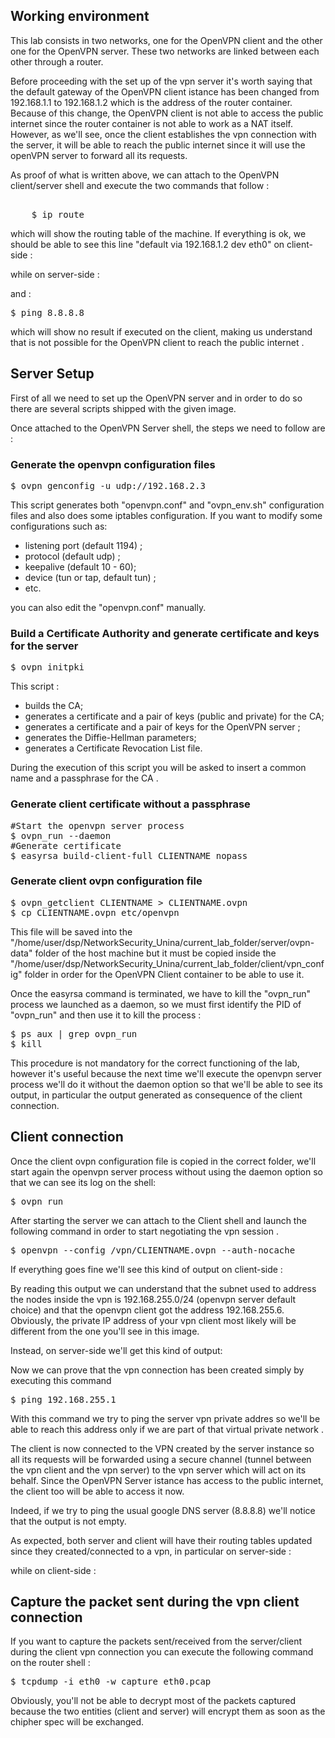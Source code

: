 ## Working environment

This lab consists in two networks, one for the OpenVPN client and the other one for the OpenVPN server. These two networks are linked between each other through a router.

Before proceeding with the set up of the vpn server it's worth saying that the default gateway of the OpenVPN client istance has been changed from 192.168.1.1 to 192.168.1.2 which is the address of the router container. Because of this change, the OpenVPN client is not able to access the public internet since the router container is not able to work as a NAT itself. However, as we'll see, once the client establishes the vpn connection with the server, it will be able to reach the public internet since it will use the openVPN server to forward all its requests.

As proof of what is written above, we can attach to the OpenVPN client/server shell and execute the two commands that follow :

<pre> 
    $ ip route 
</pre>

which will show the routing table of the machine. If everything is ok, we should be able to see this line "default via 192.168.1.2 dev eth0" on client-side :

while on server-side :

 

and :
<pre>
$ ping 8.8.8.8 
</pre>

which will show no result if executed on the client, making us understand that is not possible for the OpenVPN client to reach the public internet .

 
## Server Setup

First of all we need to set up the OpenVPN server and in order to do so there are several scripts shipped with the given image.

Once attached to the OpenVPN Server shell, the steps we need to follow are :

### Generate the openvpn configuration files

<pre>
$ ovpn_genconfig -u udp://192.168.2.3
</pre>

This script generates both "openvpn.conf" and "ovpn_env.sh" configuration files and also does some iptables configuration. If you want to modify some configurations such as:
<ul>
    <li>listening port (default 1194) ;</li>
    <li>protocol (default udp) ;</li>
    <li>keepalive (default 10 - 60);</li>
    <li>device (tun or tap, default tun) ;</li>
    <li>etc.</li>
</ul>
you can also edit the "openvpn.conf" manually.

### Build a Certificate Authority and generate certificate and keys for the server

<pre>
$ ovpn_initpki
</pre>

This script :
<ul>
    <li>builds the CA;</li>
    <li>generates a certificate and a pair of keys (public and private) for the CA;</li>
    <li>generates a certificate and a pair of keys for the OpenVPN server ;</li>
    <li>generates the Diffie-Hellman parameters;</li>
    <li>generates a Certificate Revocation List file.</li>
</ul>
During the execution of this script you will be asked to insert a common name and a passphrase for the CA .

### Generate client certificate without a passphrase

<pre>
#Start the openvpn server process
$ ovpn_run --daemon
#Generate certificate
$ easyrsa build-client-full CLIENTNAME nopass
</pre>

### Generate client ovpn configuration file

<pre>
$ ovpn_getclient CLIENTNAME > CLIENTNAME.ovpn
$ cp CLIENTNAME.ovpn etc/openvpn
</pre>

This file will be saved into the "/home/user/dsp/NetworkSecurity_Unina/current_lab_folder/server/ovpn-data" folder of the host machine but it must be copied inside the "/home/user/dsp/NetworkSecurity_Unina/current_lab_folder/client/vpn_config" folder in order for the OpenVPN Client container to be able to use it. 

Once the easyrsa command is terminated, we have to kill the "ovpn_run" process we launched as a daemon, so we must first identify the PID of "ovpn_run" and then use it to kill the process :

<pre>
$ ps aux | grep ovpn_run
$ kill <ovpn_run_PID>
</pre>

This procedure is not mandatory for the correct functioning of the lab, however it's useful because the next time we'll execute the openvpn server process we'll do it without the daemon option so that we'll be able to see its output, in particular the output generated as consequence of the client connection.

## Client connection

Once the client ovpn configuration file is copied in the correct folder, we'll start again the openvpn server process without using the daemon option so that we can see its log on the shell:

<pre>
$ ovpn_run
</pre>

After starting the server we can attach to the Client shell and launch the following command in order to start negotiating the vpn session .

<pre>
$ openvpn --config /vpn/CLIENTNAME.ovpn --auth-nocache
</pre>

If everything goes fine we'll see this kind of output on client-side :

By reading this output we can understand that the subnet used to address the nodes inside the vpn is 192.168.255.0/24 (openvpn server default choice) and that the openvpn client got the address 192.168.255.6. Obviously, the private IP address of your vpn client most likely will be different from the one you'll see in this image.

Instead, on server-side we'll get this kind of output:

 

Now we can prove that the vpn connection has been created simply by executing this command

<pre>
$ ping 192.168.255.1 
</pre>

With this command we try to ping the server vpn private addres so we'll be able to reach this address only if we are part of that virtual private network .

The client is now connected to the VPN created by the server instance so all its requests will be forwarded using a secure channel (tunnel between the vpn client and the vpn server) to the vpn server which will act on its behalf. Since the OpenVPN Server istance has access to the public internet, the client too will be able to access it now.

Indeed, if we try to ping the usual google DNS server (8.8.8.8) we'll notice that the output is not empty.

As expected, both server and client will have their routing tables updated since they created/connected to a vpn, in particular on server-side :

while on client-side :

 
## Capture the packet sent during the vpn client connection

If you want to capture the packets sent/received from the server/client during the client vpn connection you can execute the following command on the router shell :

<pre>
$ tcpdump -i eth0 -w capture_eth0.pcap 
</pre>

Obviously, you'll not be able to decrypt most of the packets captured because the two entities (client and server) will encrypt them as soon as the chipher spec will be exchanged.